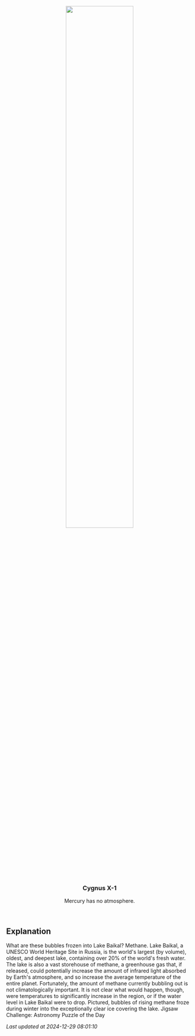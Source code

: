 <p align='center'>
    <img src='https://apod.nasa.gov/apod/image/2412/BaikalBubbles_Makeeva_960.jpg' width='60%' />
    <h3 align="center">Cygnus X-1</h3>
    <p align="center">Mercury has no atmosphere.</p>
</p>
<br/>

Explanation
--
What are these bubbles frozen into Lake Baikal? Methane.  Lake Baikal, a UNESCO World Heritage Site in Russia, is the world's largest (by volume), oldest, and deepest lake, containing over 20% of the world's fresh water. The lake is also a vast storehouse of methane, a greenhouse gas that, if released, could potentially increase the amount of infrared light absorbed by Earth's atmosphere, and so increase the average temperature of the entire planet. Fortunately, the amount of methane currently bubbling out is not climatologically important. It is not clear what would happen, though, were temperatures to significantly increase in the region, or if the water level in Lake Baikal were to drop.  Pictured, bubbles of rising methane froze during winter into the exceptionally clear ice covering the lake.   Jigsaw Challenge: Astronomy Puzzle of the Day


*Last updated at 2024-12-29 08:01:10*
